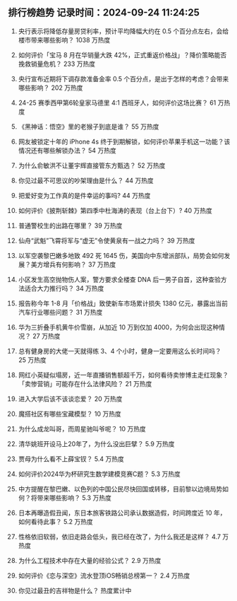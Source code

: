 
## 排行榜趋势 记录时间：2024-09-24 11:24:25
  
  1. 央行表示将降低存量房贷利率，预计平均降幅大约在 0.5 个百分点左右，会给楼市带来哪些影响？ 1038 万热度
    
  2. 如何评价「宝马 8 月在华销量大跌 42%，正式重返价格战」？降价策略能否挽救销量危机？ 233 万热度
    
  3. 央行宣布近期将下调存款准备金率 0.5 个百分点，是出于怎样的考虑？会带来哪些影响？ 202 万热度
    
  4. 24-25 赛季西甲第6轮皇家马德里 4:1 西班牙人，如何评价这场比赛？ 61 万热度
    
  5. 《黑神话：悟空》里的老猴子到底是谁？ 55 万热度
    
  6. 网友被锁定十年的 iPhone 4s 终于到期解锁，如何评价苹果手机这一功能？该情况还有哪些解锁办法？ 54 万热度
    
  7. 为什么俞敏洪不让董宇辉直接管东方甄选？ 52 万热度
    
  8. 你见过最不可思议的吵架理由是什么？ 44 万热度
    
  9. 把爱好变为工作真的是件幸运的事吗? 44 万热度
    
  10. 如何评价《披荆斩棘》第四季中杜海涛的表现（台上台下）? 40 万热度
    
  11. 普通警校生的出路在哪里？ 39 万热度
    
  12. 仙舟“武魁”飞霄将军与“虚无”令使黄泉有一战之力吗？ 39 万热度
    
  13. 以军空袭黎巴嫩多地致 492 死 1645 伤，美国向中东增派部队，局势会如何发展？美方增兵有何影响？ 37 万热度
    
  14. 小区发生高空抛物伤人案，警方要求全楼查 DNA 后一男子自首，这种查验方法适合大力推行吗？ 34 万热度
    
  15. 报告称今年 1-8 月「价格战」致使新车市场累计损失 1380 亿元，暴露出当前汽车行业哪些问题？ 31 万热度
    
  16. 华为三折叠手机黄牛价雪崩，从加近 10 万到仅加 4000，为何会出现这种情况？ 27 万热度
    
  17. 总有健身房的大佬一天就得练 3、4 个小时，健身一定要用这么长时间吗？ 25 万热度
    
  18. 网红小英疑似塌房，近一年直播销售额超千万，如何看待卖惨博主走红现象？「卖惨营销」可能存在什么法律风险？ 21 万热度
    
  19. 进入大学后该不该谈恋爱？ 20 万热度
    
  20. 魔搭社区有哪些宝藏模型？ 10 万热度
    
  21. 为什么成龙叫哥，而周星驰叫爷呢？ 10 万热度
    
  22. 清华姚班开设马上20年了，为什么没出巨擘？ 5.9 万热度
    
  23. 贾母为什么看不上薛宝钗？ 5.4 万热度
    
  24. 如何评价2024华为杯研究生数学建模竞赛C题？ 5.3 万热度
    
  25. 中方提醒在黎巴嫩、以色列的中国公民尽快回国或转移，目前黎以边境局势如何？将带来哪些影响？ 5.3 万热度
    
  26. 日本再曝造假丑闻，东日本旅客铁路公司承认数据造假，时间跨度近 10 年，如何看待此事？ 5.2 万热度
    
  27. 性格依旧软弱，依旧走路会低头，我已经在改了，为什么我还是这样？ 4.7 万热度
    
  28. 为什么工程技术中存在大量的经验公式？ 2.9 万热度
    
  29. 如何评价《恋与深空》流水登顶iOS畅销总榜第一？ 2.4 万热度
    
  30. 你见过最丑的吉祥物是什么？ 热度累计中
    